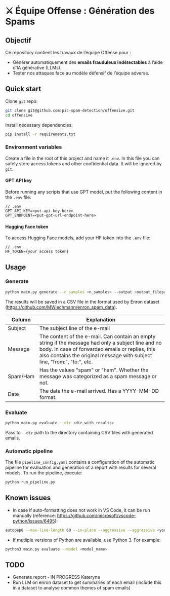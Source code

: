 # ⚔️ Équipe Offense : Génération des Spams

## **Objectif**

Ce repository contient les travaux de l’équipe Offense pour :

- Générer automatiquement des **emails frauduleux indétectables** à l’aide d’IA générative (LLMs).
- Tester nos attaques face au modèle défensif de l’équipe adverse.

## **Quick start**

Clone `git` repo:

```bash
git clone git@github.com:pic-spam-detection/offensive.git
cd offensive
```

Install necessary dependencies:

```bash
pip install -r requirements.txt
```

### Environment variables

Create a file in the root of this project and name it `.env`. In this file you can safely store access tokens and other confidential data. It will be ignored by `git`.

#### GPT API key

Before running any scripts that use GPT model, put the following content in the `.env` file:

```
// .env
GPT_API_KEY=<put-api-key-here>
GPT_ENDPOINT=<put-gpt-url-endpoint-here>
```

#### Hugging Face token

To access Hugging Face models, add your HF token into the `.env` file:

```
// .env
HF_TOKEN={your access token}
```

## **Usage**

### Generate

```bash
python main.py generate --n_samples <n_samples> --output <output_filepath> --model <model_name>
```

The results will be saved in a CSV file in the format used by Enron dataset (https://github.com/MWiechmann/enron_spam_data).

| Column   | Explanation                                                                                                                                                                                                                        |
| -------- | ---------------------------------------------------------------------------------------------------------------------------------------------------------------------------------------------------------------------------------- |
| Subject  | The subject line of the e-mail                                                                                                                                                                                                     |
| Message  | The content of the e-mail. Can contain an empty string if the message had only a subject line and no body. In case of forwarded emails or replies, this also contains the original message with subject line, "from:", "to:", etc. |
| Spam/Ham | Has the values "spam" or "ham". Whether the message was categorized as a spam message or not.                                                                                                                                      |
| Date     | The date the e-mail arrived. Has a YYYY-MM-DD format.                                                                                                                                                                              |

### Evaluate

```bash
python main.py evaluate --dir <dir_with_results>
```

Pass to `--dir` path to the directory containing CSV files with generated emails.

### Automatic pipeline

The file `pipeline_config.yaml` contains a configuration of the automatic pipeline for evaluation and generation of a report with results for several models. To run the pipeline, execute:

```bash
python run_pipeline.py
```

## **Known issues**

- In case if auto-formatting does not work in VS Code, it can be run manually (reference: https://github.com/microsoft/vscode-python/issues/6495):

```bash
autopep8 --max-line-length 60 --in-place --aggressive --aggressive <your_file>.py
```

- If mutliple versions of Python are available, use Python 3. For example:

```bash
python3 main.py evaluate --model <model_name>
```

## TODO

- Generate report - IN PROGRESS Kateryna
- Run LLM on enron dataset to get summaries of each email (include this in a dataset to analyse common themes of spam emails)
